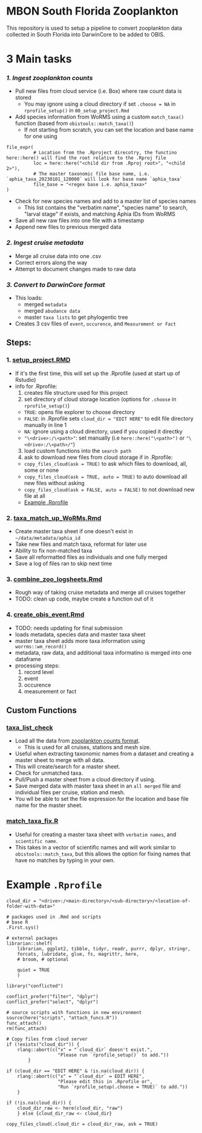 # MBON South Florida Zooplankton
This repository is used to setup a pipeline to convert zooplankton data collected in South Florida into DarwinCore to be added to OBIS.

# 3 Main tasks
### ***1. Ingest zooplankton counts***
- Pull new files from cloud service (i.e. Box) where raw count data is stored
   - You may ignore using a cloud directory if set `.choose = NA` in `rprofile_setup()` in `00_setup_project.Rmd`
- Add species information from WoRMS using a custom `match_taxa()` function (based from `obistools::match_taxa()`)
  - If not starting from scratch, you can set the location and base name for one using 
```
file_expr(
          # Location from the .Rproject direcotry, the functino here::here() will find the root relative to the .Rproj file
          loc = here::here("<child dir from .Rproj root>", "<child 2>"), 
          # The master taxonomic file base name, i.e. `aphia_taxa_20230101_120000` will look for base name `aphia_taxa`
          file_base = "<regex base i.e. aphia_taxa>"
)
``` 
- Check for new species names and add to a master list of species names
  - This list contains the "verbatim name", "species name" to search, "larval stage" if exists, and matching Aphia IDs from WoRMS
- Save all new raw files into one file with a timestamp
- Append new files to previous merged data
   
### ***2. Ingest cruise metadata***
- Merge all cruise data into one .csv
- Correct errors along the way
- Attempt to document changes made to raw data
  
### ***3. Convert to DarwinCore format***
- This loads:
  - merged `metadata`
  - merged `abudance data`
  - master `taxa lists` to get phylogentic tree
- Creates 3 csv files of `event`, `occurence`, and `Measurement or Fact`


## Steps:
### 1. [setup_project.RMD](https://github.com/sebastiandig/obis_zooplankton_setup/blob/main/Rmd/00_setup_project.Rmd)
- If it's the first time, this will set up the .Rprofile (used at start up of Rstudio)
- info for .Rprofile:
    1. creates file structure used for this project
    2. set directory of cloud storage location (options for `.choose` in `rprofile_setup()`)
    - `TRUE`: opens file explorer to choose directory
    - `FALSE`: in .Rprofile sets `cloud_dir = "EDIT HERE"` to edit file directory manually in line 1 
    - `NA`: ignore using a cloud directory, used if you copied it directky
    - `"\<drive>:/\<path>"`: set manually (i.e `here::here("\<path>")` or `"\<drive>:/\<path>/"`)
    3. load custom functions into the `search path`
    4. ask to download new files from cloud storage if in .Rprofile: 
    - `copy_files_cloud(ask = TRUE)` to ask which files to download, all, some or none
    - `copy_files_cloud(ask = TRUE, auto = TRUE)` to auto download all new files without asking
    - `copy_files_cloud(ask = FALSE, auto = FALSE)` to not download new file at all
    - [Example .Rprofile](https://github.com/sebastiandig/obis_zooplankton_setup#example-rprofile)

    
### 2. [taxa_match_up_WoRMs.Rmd](https://github.com/sebastiandig/obis_zooplankton_setup/blob/main/Rmd/01_taxa_match_up_WoRMs.Rmd)
- Create master taxa sheet if one doesn't exist in `~/data/metadata/aphia_id`
- Take new files and match taxa, reformat for later use
- Ability to fix non-matched taxa
- Save all reformatted files as individuals and one fully merged
- Save a log of files ran to skip next time
 
### 3. [combine_zoo_logsheets.Rmd](https://github.com/sebastiandig/obis_zooplankton_setup/blob/main/Rmd/02_combine_zoo_logsheets.Rmd)
- Rough way of taking cruise metadata and merge all cruises together
- TODO: clean up code, maybe create a function out of it

### 4. [create_obis_event.Rmd](https://github.com/sebastiandig/obis_zooplankton_setup/blob/main/Rmd/03_create_obis_event.Rmd)
- TODO: needs updating for final submission
- loads metadata, species data and master taxa sheet
- master taxa sheet adds more taxa information using ` worrms::wm_record()`
- metadata, raw data, and additional taxa informatino is merged into one dataframe
- processing steps:
    1. record level
    2. event 
    3. occurence
    4. measurement or fact


## Custom Functions
### [taxa_list_check](https://github.com/sebastiandig/obis_zooplankton_setup/blob/main/scripts/taxa_list_check.R)
- Load all the data from [zooplankton counts format](https://github.com/sebastiandig/obis_zooplankton_setup/blob/main/cruise_id_stn_mesh_blank_count.xlsx).
  - This is used for all cruises, stations and mesh size. 
- Useful when extracting taxonomic names from a dataset and creating a master sheet to merge with all data. 
- This will create/search for a master sheet.
- Check for unmatched taxa.
- Pull/Push a master sheet from a cloud directory if using.
- Save merged data with master taxa sheet in an `all merged` file and individual files per cruise, station and mesh.
- You wll be able to set the file expression for the location and base file name for the master sheet.

### [match_taxa_fix.R](https://github.com/sebastiandig/obis_zooplankton_setup/blob/main/scripts/match_taxa_fix.R)
- Useful for creating a master taxa sheet with `verbatim names`, and `scientific name`. 
- This takes in a vector of scientific names and will work similar to `obistools::match_taxa`, but this allows the option
for fixing names that have no matches by typing in your own. 


# Example `.Rprofile`
```
cloud_dir = "<drive>:/<main-directory>/<sub-directory>/<location-of-folder-with-data>"

# packages used in .Rmd and scripts
# base R
.First.sys()

# external packages
librarian::shelf(
    librarian, ggplot2, tibble, tidyr, readr, purrr, dplyr, stringr,
    forcats, lubridate, glue, fs, magrittr, here,
    # broom, # optional
    
    quiet = TRUE
    )

library("conflicted")

conflict_prefer("filter", "dplyr")
conflict_prefer("select", "dplyr")

# source scripts with functions in new environment
source(here("scripts", "attach_funcs.R"))
func_attach()
rm(func_attach)

# Copy files from cloud server
if (!exists("cloud_dir")) {
	rlang::abort(c("x" = "`cloud_dir` doesn't exist.",
                   "Please run `rprofile_setup()` to add."))
        }

if (cloud_dir == "EDIT HERE" & !is.na(cloud_dir)) {
	rlang::abort(c("x" = "`cloud_dir` = EDIT HERE",
                   "Please edit this in .Rprofile or", 
                   "Run `rprofile_setup(.choose = TRUE)` to add."))
	}

if (!is.na(cloud_dir)) {
	cloud_dir_raw <- here(cloud_dir, "raw")
	} else {cloud_dir_raw <- cloud_dir}

copy_files_cloud(.cloud_dir = cloud_dir_raw, ask = TRUE)
```
